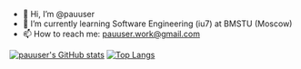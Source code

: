 - 👋 Hi, I’m @pauuser
- 🌱 I’m currently learning Software Engineering (iu7) at BMSTU (Moscow)
- 📫 How to reach me: pauuser.work@gmail.com 

[![pauuser's GitHub stats](https://github-readme-stats.vercel.app/api?username=pauuser&show_icons=true&count_private=true&theme=vision-friendly-dark&hide=issues)](https://github.com/pauuser/github-readme-stats)
[![Top Langs](https://github-readme-stats.vercel.app/api/top-langs/?username=pauuser&layout=compact&theme=vision-friendly-dark)](https://github.com/pauuser/github-readme-stats)


<!---
pauuser/pauuser is a ✨ special ✨ repository because its `README.md` (this file) appears on your GitHub profile.
You can click the Preview link to take a look at your changes
--->
